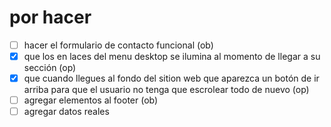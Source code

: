 # por hacer 
* [ ] hacer el formulario de contacto funcional (ob)
* [X] que los en laces del menu desktop se ilumina al momento de llegar a su sección (op)
* [X] que cuando llegues al fondo del sition web que aparezca un botón de ir arriba para que el usuario no tenga que escrolear todo de nuevo (op)
* [ ] agregar elementos al footer (ob)
* [ ] agregar datos reales
